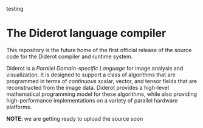 testing
# The Diderot language compiler

This repository is the future home of the first official release of
the source code for the Diderot compiler and runtime system.

Diderot is a _Parallel Domain-specific Language_ for image
analysis and visualization.
It is designed to support a class of algorithms that are programmed
in terms of *continuous* scalar, vector, and tensor fields that
are reconstructed from the image data.
Diderot provides a high-level mathematical programming model for
these algorithms, while also providing high-performance implementations
on a variety of parallel hardware platforms.

**NOTE**: we are getting ready to upload the source soon
